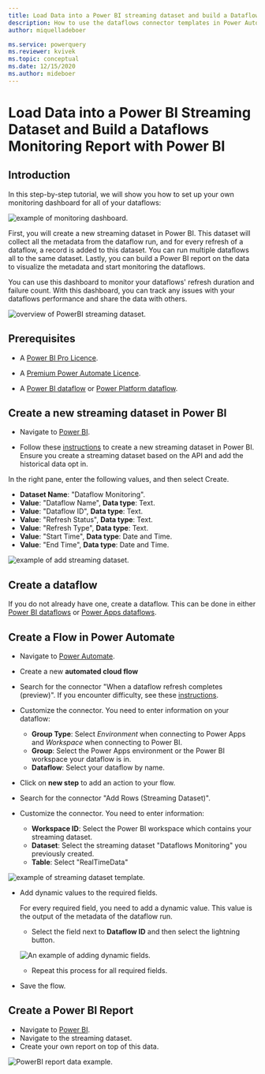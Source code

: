 ```yaml
---
title: Load Data into a Power BI streaming dataset and build a Dataflows Monitoring Report with Power BI
description: How to use the dataflows connector templates in Power Automate to create a dataflows monitoring report in Power BI
author: miquelladeboer

ms.service: powerquery
ms.reviewer: kvivek
ms.topic: conceptual
ms.date: 12/15/2020
ms.author: mideboer
---
```


# Load Data into a Power BI Streaming Dataset and Build a Dataflows Monitoring Report with Power BI

## Introduction

In this step-by-step tutorial, we will show you how to set up your own monitoring dashboard for all of your dataflows:

![example of monitoring dashboard.](media/dashboard.PNG)

First, you will create a new streaming dataset in Power BI. This dataset will collect all the metadata from the dataflow run, and for every refresh of a dataflow, a record is added to this dataset. You can run multiple dataflows all to the same dataset. Lastly, you can build a Power BI report on the data to visualize the metadata and start monitoring the dataflows.

You can use this dashboard to monitor your dataflows' refresh duration and failure count. With this dashboard, you can track any issues with your dataflows performance and share the data with others. 

![overview of PowerBI streaming dataset.](media/powerbi.PNG)

## Prerequisites

* A [Power BI Pro Licence](/power-bi/admin/service-admin-purchasing-power-bi-pro).

* A [Premium Power Automate Licence](/power-platform/admin/pricing-billing-skus).

* A [Power BI dataflow](/power-bi/transform-model/dataflows/dataflows-introduction-self-service) or [Power Platform dataflow](/powerapps/maker/common-data-service/create-and-use-dataflows).

## Create a new streaming dataset in Power BI

* Navigate to [Power BI](https://powerbi.microsoft.com).

* Follow these [instructions](/power-bi/connect-data/service-real-time-streaming#set-up-your-real-time-streaming-dataset-in-power-bi) to create a new streaming dataset in Power BI. Ensure you create a streaming dataset based on the API and add the historical data opt in.

In the right pane, enter the following values, and then select Create.
   * **Dataset Name**: "Dataflow Monitoring".
   * **Value**: "Dataflow Name", **Data type**: Text.
   * **Value**: "Dataflow ID", **Data type**: Text.
   * **Value**: "Refresh Status", **Data type**: Text. 
   * **Value**: "Refresh Type", **Data type**: Text.
   * **Value**: "Start Time", **Data type**: Date and Time. 
   * **Value**: "End Time", **Data type**: Date and Time.

![example of add streaming dataset.](media/addstreamingdatset.PNG)

## Create a dataflow

If you do not already have one, create a dataflow. This can be done in either [Power BI dataflows](/power-bi/transform-model/dataflows/dataflows-introduction-self-service) or [Power Apps dataflows](/powerapps/maker/common-data-service/create-and-use-dataflows).

## Create a Flow in Power Automate

* Navigate to [Power Automate](https://flow.microsoft.com).
* Create a new **automated cloud flow**

* Search for the connector "When a dataflow refresh completes (preview)". If you encounter difficulty, see these [instructions](/power-automate/get-started-logic-flow).
* Customize the connector. You need to enter information on your dataflow:
    * **Group Type**: Select *Environment* when connecting to Power Apps and *Workspace* when connecting to Power BI.
    * **Group**: Select the Power Apps environment or the Power BI workspace your dataflow is in.
    * **Dataflow**: Select your dataflow by name.

* Click on **new step** to add an action to your flow.
* Search for the connector "Add Rows (Streaming Dataset)".
* Customize the connector. You need to enter information:
    * **Workspace ID**: Select the Power BI workspace which contains your streaming dataset.
    * **Dataset**: Select the streaming dataset "Dataflows Monitoring" you previously created.
    * **Table**: Select "RealTimeData"

![example of streaming dataset template.](media/streamingconnector.PNG)


* Add dynamic values to the required fields.

     For every required field, you need to add a dynamic value. This value is the output of the metadata of the dataflow run.
    * Select the field next to **Dataflow ID** and then select the lightning button.
   
   ![An example of adding dynamic fields.](media/dynamicstreaming.png)

    * Repeat this process for all required fields.

* Save the flow.

## Create a Power BI Report

* Navigate to [Power BI](https://powerbi.microsoft.com).
* Navigate to the streaming dataset.
* Create your own report on top of this data.

![PowerBI report data example.](media/createyourownreport.PNG)
